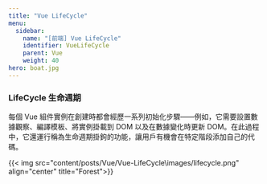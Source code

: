 ```yaml
---
title: "Vue LifeCycle"
menu:
  sidebar:
    name: "[前端] Vue LifeCycle"
    identifier: VueLifeCycle
    parent: Vue
    weight: 40
hero: boat.jpg
---
```

### LifeCycle 生命週期 
每個 Vue 組件實例在創建時都會經歷一系列初始化步驟——例如，它需要設置數據觀察、編譯模板、將實例掛載到 DOM 以及在數據變化時更新 DOM。在此過程中，它還運行稱為生命週期掛鉤的功能，讓用戶有機會在特定階段添加自己的代碼。

{{< img src="content/posts/Vue/Vue-LifeCycle\images/lifecycle.png" align="center" title="Forest">}}